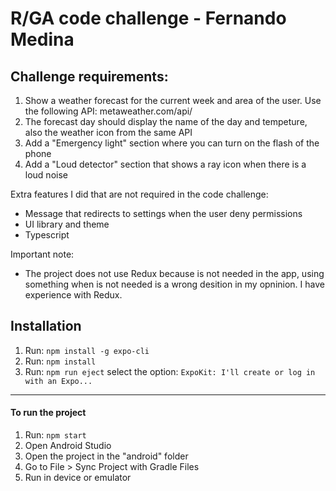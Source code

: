 # R/GA code challenge - Fernando Medina

## Challenge requirements:
1. Show a weather forecast for the current week and area of the user. Use the following API: metaweather.com/api/
2. The forecast day should display the name of the day and tempeture, also the weather icon from the same API
3. Add a "Emergency light" section where you can turn on the flash of the phone
4. Add a "Loud detector" section that shows a ray icon when there is a loud noise

Extra features I did that are not required in the code challenge:
* Message that redirects to settings when the user deny permissions
* UI library and theme
* Typescript

Important note:
* The project does not use Redux because is not needed in the app, using something when is not needed is a wrong desition in my opninion. I have experience with Redux.

## Installation

1. Run: `npm install -g expo-cli`
2. Run: `npm install`
3. Run: `npm run eject` select the option: `ExpoKit: I'll create or log in with an Expo...`

----

#### To run the project

1. Run: `npm start`
2. Open Android Studio
3. Open the project in the "android" folder
4. Go to File > Sync Project with Gradle Files
4. Run in device or emulator

